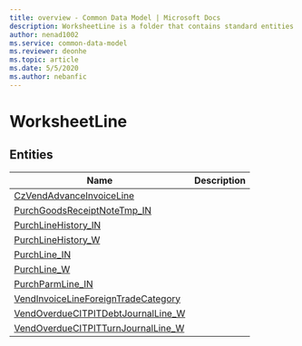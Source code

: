 ```yaml
---
title: overview - Common Data Model | Microsoft Docs
description: WorksheetLine is a folder that contains standard entities related to the Common Data Model.
author: nenad1002
ms.service: common-data-model
ms.reviewer: deonhe
ms.topic: article
ms.date: 5/5/2020
ms.author: nebanfic
---
```


# WorksheetLine


## Entities

|Name|Description|
|---|---|
|[CzVendAdvanceInvoiceLine](CzVendAdvanceInvoiceLine.md)||
|[PurchGoodsReceiptNoteTmp_IN](PurchGoodsReceiptNoteTmp_IN.md)||
|[PurchLineHistory_IN](PurchLineHistory_IN.md)||
|[PurchLineHistory_W](PurchLineHistory_W.md)||
|[PurchLine_IN](PurchLine_IN.md)||
|[PurchLine_W](PurchLine_W.md)||
|[PurchParmLine_IN](PurchParmLine_IN.md)||
|[VendInvoiceLineForeignTradeCategory](VendInvoiceLineForeignTradeCategory.md)||
|[VendOverdueCITPITDebtJournalLine_W](VendOverdueCITPITDebtJournalLine_W.md)||
|[VendOverdueCITPITTurnJournalLine_W](VendOverdueCITPITTurnJournalLine_W.md)||
